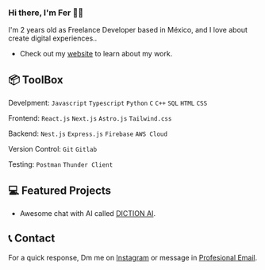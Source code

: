 ### Hi there, I'm Fer 👋🏻

I'm 2 years old as Freelance Developer based in México, and I love about create digital experiences..

* Check out my [website](https://magnideveloper.com/ "Magni Developer") to learn about my work.

## 📦 ToolBox

Develpment: `Javascript` `Typescript` `Python` `C` `C++` `SQL` `HTML` `CSS`

Frontend: `React.js` `Next.js` `Astro.js` `Tailwind.css`

Backend: `Nest.js` `Express.js` `Firebase` `AWS Cloud`

Version Control: `Git` `Gitlab`

Testing: `Postman` `Thunder Client`

## 💻 Featured Projects

* Awesome chat with AI called [DICTION AI](https://dictionai.magnideveloper.com/ "DICTION AI").

## 📞 Contact

For a quick response, Dm me on [Instagram](https://instagram.com/fermeridamagni "@fermeridamagni") or message in [Profesional Email](mailto:contacto@magnideveloper.com "contacto@magnideveloper.com").

